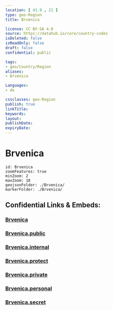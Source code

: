 ```yaml
---
location: [ 41.9 , 21 ] 
type: geo-Region
title: Brvenica

license: CC BY-SA 4.0
source: https://datahub.io/core/country-codes
isDeleted: false
isReadOnly: false
draft: false
confidential: public

tags:
- geo/Country/Region
aliases:
- Brvenica

Languages:
- de

cssclasses: geo-Region
publish: true
linkTitle: 
keywords: 
layout: 
publishDate: 
expiryDate: 
---
```


# Brvenica

```leaflet
id: Brvenica
zoomFeatures: true 
minZoom: 2 
maxZoom: 18
geojsonFolder: ./Brvenica/
markerFolder: ./Brvenica/
```


## Confidential Links & Embeds: 

### [Brvenica](/_Standards/Earth/Continent/Europe/Europe~South/Macedonia~North/Municipalities~Macedonia/Brvenica.md) 

### [Brvenica.public](/_public/Earth/Continent/Europe/Europe~South/Macedonia~North/Municipalities~Macedonia/Brvenica.public.md) 

### [Brvenica.internal](/_internal/Earth/Continent/Europe/Europe~South/Macedonia~North/Municipalities~Macedonia/Brvenica.internal.md) 

### [Brvenica.protect](/_protect/Earth/Continent/Europe/Europe~South/Macedonia~North/Municipalities~Macedonia/Brvenica.protect.md) 

### [Brvenica.private](/_private/Earth/Continent/Europe/Europe~South/Macedonia~North/Municipalities~Macedonia/Brvenica.private.md) 

### [Brvenica.personal](/_personal/Earth/Continent/Europe/Europe~South/Macedonia~North/Municipalities~Macedonia/Brvenica.personal.md) 

### [Brvenica.secret](/_secret/Earth/Continent/Europe/Europe~South/Macedonia~North/Municipalities~Macedonia/Brvenica.secret.md)

